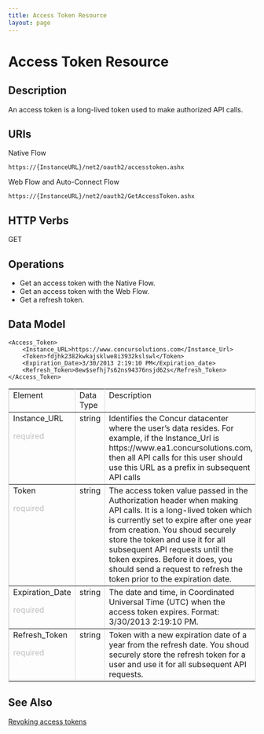 ```yaml
---
title: Access Token Resource
layout: page
---
```


# Access Token Resource

## Description

An access token is a long-lived token used to make authorized API calls.

## URIs

Native Flow

	https://{InstanceURL}/net2/oauth2/accesstoken.ashx

Web Flow and Auto-Connect Flow

	https://{InstanceURL}/net2/oauth2/GetAccessToken.ashx

## HTTP Verbs

GET

## Operations

*   Get an access token with the Native Flow.
*   Get an access token with the Web Flow.
*   Get a refresh token.

## Data Model

	<Access_Token>
	    <Instance_URL>https://www.concursolutions.com</Instance_Url>
	    <Token>fdjhk2382kwkajsklwe8i3932kslswl</Token>
	    <Expiration_Date>3/30/2013 2:19:10 PM</Expiration_date>
	    <Refresh_Token>8ew$sefhj7s62ns94376nsjd62s</Refresh_Token>
	</Access_Token>


<table width="100%" border="1" cellpadding="3" cellspacing="0" bordercolor=
"#DBDBDB">
<tbody>
<tr class="GrayTableHead">
<td width="14%" valign="top">Element</td>

<td width="7%" valign="top">Data Type</td>

<td width="79%" valign="top">Description</td>
</tr>

<tr>
<td valign="top">Instance_URL

<span style="color: rgba(190,190,190,1)">required</span></td>

<td valign="top">string</td>

<td valign="top">Identifies the Concur datacenter where the
user&#8217;s data resides. For example, if the Instance_Url is
https://www.ea1.concursolutions.com, then all API calls for this user
should use this URL as a prefix in subsequent API calls</td>
</tr>

<tr>
<td valign="top">Token

<span style="color: rgba(190,190,190,1)">required</span></td>

<td valign="top">string</td>

<td valign="top">The access token value passed in the Authorization
header when making API calls. It is a long-lived token which is
currently set to expire after one year from creation. You shoud
securely store the token and use it for all subsequent API requests
until the token expires. Before it does, you should send a request to
refresh the token prior to the expiration date.</td>
</tr>

<tr>
<td valign="top">Expiration_Date

<span style="color: rgba(190,190,190,1)">required</span></td>

<td valign="top">string</td>

<td valign="top">The date and time, in Coordinated Universal Time
(UTC) when the access token expires. Format: 3/30/2013 2:19:10
PM.</td>
</tr>

<tr>
<td valign="top">Refresh_Token

<span style="color: rgba(190,190,190,1)">required</span></td>

<td valign="top">string</td>

<td valign="top">Token with a new expiration date of a year from the
refresh date. You shoud securely store the refresh token for a user
and use it for all subsequent API requests.</td>
</tr>
</tbody>
</table>

## See Also

[Revoking access tokens](https://developer.concur.com/node/718)
    
